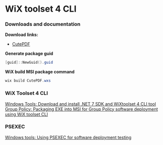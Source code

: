 # WiX toolset 4 CLI
### Downloads and documentation
<b>Download links:</b> <br />
* [CutePDF](https://www.cutepdf.com/products/CutePDF/writer.asp) <br />

<b>Generate package guid</b>
```powershell
[guid]::NewGuid().guid
```

<b>WiX build MSI package command</b>
```powershell
wix build CutePDF.wxs
```

### WiX Toolset 4 CLI <br />
[Windows Tools: Download and install .NET 7 SDK and WiXtoolset 4 CLI tool](https://youtu.be/ukrIlmadTjw) <br />
[Group Policy: Packaging EXE into MSI for Group Policy software deployment using WiX toolset CLI](https://youtu.be/pZ42XS2Ucsg) <br />

### PSEXEC
[Windows tools: Using PSEXEC for software deployment testing](https://youtu.be/9ywdTna_TLc) <br />
